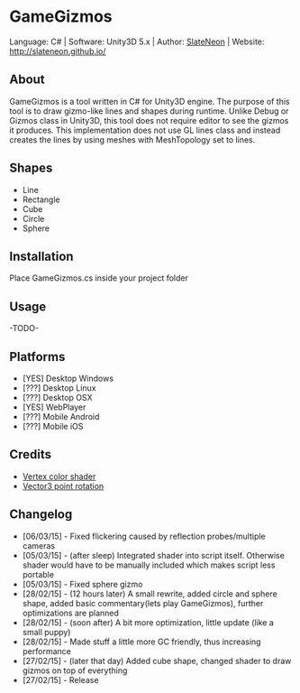 # GameGizmos
Language: C# | Software: Unity3D 5.x | Author: [SlateNeon](https://github.com/SlateNeon) | Website: http://slateneon.github.io/

## About
GameGizmos is a tool written in C# for Unity3D engine. The purpose of this tool is to draw gizmo-like lines and shapes during runtime.
Unlike Debug or Gizmos class in Unity3D, this tool does not require editor to see the gizmos it produces.
This implementation does not use GL lines class and instead creates the lines by using meshes with MeshTopology set to lines.

## Shapes
* Line
* Rectangle
* Cube
* Circle
* Sphere


## Installation
Place GameGizmos.cs inside your project folder

## Usage
-TODO-

## Platforms
* [YES] Desktop Windows
* [???] Desktop Linux
* [???] Desktop OSX
* [YES] WebPlayer
* [???] Mobile Android
* [???] Mobile iOS

## Credits
* [Vertex color shader](http://wiki.unity3d.com/index.php/VertexColorUnlit)
* [Vector3 point rotation](http://answers.unity3d.com/questions/532297/rotate-a-vector-around-a-certain-point.html)

## Changelog
* [06/03/15] - Fixed flickering caused by reflection probes/multiple cameras
* [05/03/15] - (after sleep) Integrated shader into script itself. Otherwise shader would have to be manually included which makes script less portable
* [05/03/15] - Fixed sphere gizmo
* [28/02/15] - (12 hours later) A small rewrite, added circle and sphere shape, added basic commentary(lets play GameGizmos), further optimizations are planned
* [28/02/15] - (soon after) A bit more optimization, little update (like a small puppy)
* [28/02/15] - Made stuff a little more GC friendly, thus increasing performance
* [27/02/15] - (later that day) Added cube shape, changed shader to draw gizmos on top of everything
* [27/02/15] - Release